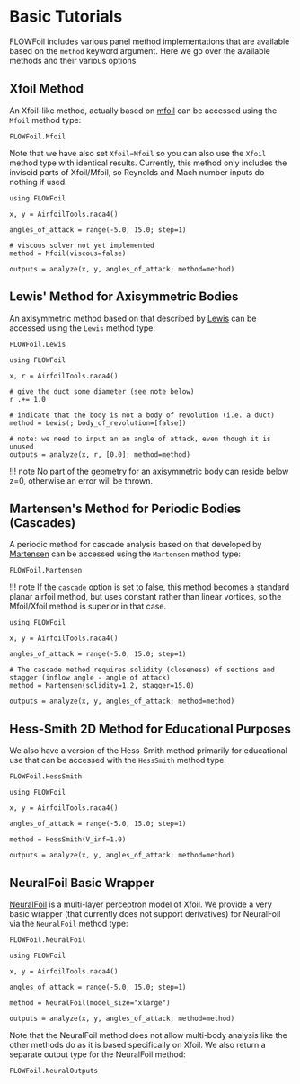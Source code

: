 # Basic Tutorials

FLOWFoil includes various panel method implementations that are available based on the `method` keyword argument.
Here we go over the available methods and their various options

## Xfoil Method

An Xfoil-like method, actually based on [mfoil](https://websites.umich.edu/~kfid/codes.html) can be accessed using the `Mfoil` method type:

```@docs
FLOWFoil.Mfoil
```

Note that we have also set `Xfoil=Mfoil` so you can also use the `Xfoil` method type with identical results.
Currently, this method only includes the inviscid parts of Xfoil/Mfoil, so Reynolds and Mach number inputs do nothing if used.

```@example Mfoil
using FLOWFoil

x, y = AirfoilTools.naca4()

angles_of_attack = range(-5.0, 15.0; step=1)

# viscous solver not yet implemented
method = Mfoil(viscous=false)

outputs = analyze(x, y, angles_of_attack; method=method)
```

## Lewis' Method for Axisymmetric Bodies

An axisymmetric method based on that described by [Lewis](https://doi.org/10.1017/CBO9780511529542) can be accessed using the `Lewis` method type:

```@docs
FLOWFoil.Lewis
```

```@example lewis
using FLOWFoil

x, r = AirfoilTools.naca4()

# give the duct some diameter (see note below)
r .+= 1.0

# indicate that the body is not a body of revolution (i.e. a duct)
method = Lewis(; body_of_revolution=[false])

# note: we need to input an an angle of attack, even though it is unused
outputs = analyze(x, r, [0.0]; method=method)
```

!!! note
    No part of the geometry for an axisymmetric body can reside below z=0, otherwise an error will be thrown.

## Martensen's Method for Periodic Bodies (Cascades)

A periodic method for cascade analysis based on that developed by [Martensen](https://archive.org/details/nasa_techdoc_19710021012) can be accessed using the `Martensen` method type:

```@docs
FLOWFoil.Martensen
```
!!! note
    If the `cascade` option is set to false, this method becomes a standard planar airfoil method, but uses constant rather than linear vortices, so the Mfoil/Xfoil method is superior in that case.

```@example martensen
using FLOWFoil

x, y = AirfoilTools.naca4()

angles_of_attack = range(-5.0, 15.0; step=1)

# The cascade method requires solidity (closeness) of sections and stagger (inflow angle - angle of attack)
method = Martensen(solidity=1.2, stagger=15.0)

outputs = analyze(x, y, angles_of_attack; method=method)
```

## Hess-Smith 2D Method for Educational Purposes

We also have a version of the Hess-Smith method primarily for educational use that can be accessed with the `HessSmith` method type:

```@docs
FLOWFoil.HessSmith
```

```@example HessSmith
using FLOWFoil

x, y = AirfoilTools.naca4()

angles_of_attack = range(-5.0, 15.0; step=1)

method = HessSmith(V_inf=1.0)

outputs = analyze(x, y, angles_of_attack; method=method)
```

## NeuralFoil Basic Wrapper

[NeuralFoil](https://github.com/peterdsharpe/NeuralFoil) is a multi-layer perceptron model of Xfoil.
We provide a very basic wrapper (that currently does not support derivatives) for NeuralFoil via the `NeuralFoil` method type:

```@docs
FLOWFoil.NeuralFoil
```

```@example neuralfoil
using FLOWFoil

x, y = AirfoilTools.naca4()

angles_of_attack = range(-5.0, 15.0; step=1)

method = NeuralFoil(model_size="xlarge")

outputs = analyze(x, y, angles_of_attack; method=method)
```

Note that the NeuralFoil method does not allow multi-body analysis like the other methods do as it is based specifically on Xfoil.  We also return a separate output type for the NeuralFoil method:

```@docs
FLOWFoil.NeuralOutputs
```
